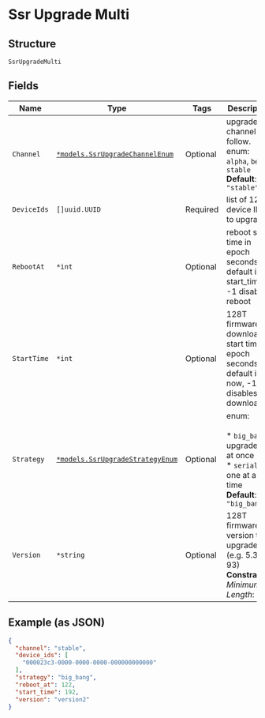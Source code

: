 
# Ssr Upgrade Multi

## Structure

`SsrUpgradeMulti`

## Fields

| Name | Type | Tags | Description |
|  --- | --- | --- | --- |
| `Channel` | [`*models.SsrUpgradeChannelEnum`](../../doc/models/ssr-upgrade-channel-enum.md) | Optional | upgrade channel to follow. enum: `alpha`, `beta`, `stable`<br>**Default**: `"stable"` |
| `DeviceIds` | `[]uuid.UUID` | Required | list of 128T device IDs to upgrade |
| `RebootAt` | `*int` | Optional | reboot start time in epoch seconds, default is start_time, -1 disables reboot |
| `StartTime` | `*int` | Optional | 128T firmware download start time in epoch seconds, default is now, -1 disables download |
| `Strategy` | [`*models.SsrUpgradeStrategyEnum`](../../doc/models/ssr-upgrade-strategy-enum.md) | Optional | enum:<br><br>* `big_bang`: upgrade all at once<br>* `serial`: one at a time<br>**Default**: `"big_bang"` |
| `Version` | `*string` | Optional | 128T firmware version to upgrade (e.g. 5.3.0-93)<br>**Constraints**: *Minimum Length*: `1` |

## Example (as JSON)

```json
{
  "channel": "stable",
  "device_ids": [
    "000023c3-0000-0000-0000-000000000000"
  ],
  "strategy": "big_bang",
  "reboot_at": 122,
  "start_time": 192,
  "version": "version2"
}
```

